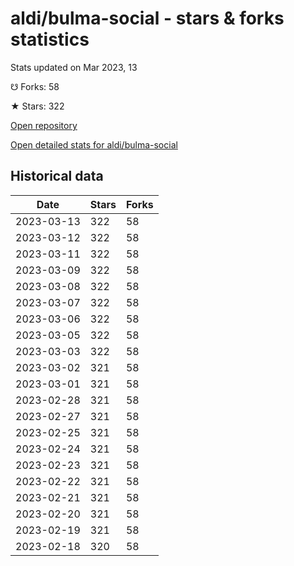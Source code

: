 # aldi/bulma-social - stars & forks statistics

Stats updated on Mar 2023, 13

☋ Forks: 58

★ Stars: 322

[Open repository](https://github.com/aldi/bulma-social)

[Open detailed stats for aldi/bulma-social](https://reviewgithub.com/rep/aldi/bulma-social)

## Historical data
| Date | Stars | Forks |
|------|-------|-------|
| 2023-03-13 | 322 | 58 | 
| 2023-03-12 | 322 | 58 | 
| 2023-03-11 | 322 | 58 | 
| 2023-03-09 | 322 | 58 | 
| 2023-03-08 | 322 | 58 | 
| 2023-03-07 | 322 | 58 | 
| 2023-03-06 | 322 | 58 | 
| 2023-03-05 | 322 | 58 | 
| 2023-03-03 | 322 | 58 | 
| 2023-03-02 | 321 | 58 | 
| 2023-03-01 | 321 | 58 | 
| 2023-02-28 | 321 | 58 | 
| 2023-02-27 | 321 | 58 | 
| 2023-02-25 | 321 | 58 | 
| 2023-02-24 | 321 | 58 | 
| 2023-02-23 | 321 | 58 | 
| 2023-02-22 | 321 | 58 | 
| 2023-02-21 | 321 | 58 | 
| 2023-02-20 | 321 | 58 | 
| 2023-02-19 | 321 | 58 | 
| 2023-02-18 | 320 | 58 | 

